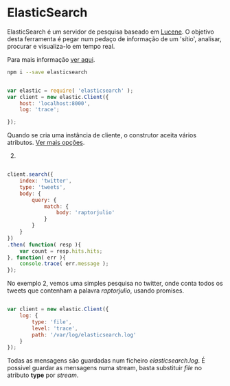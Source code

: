 # ElasticSearch

ElasticSearch é um servidor de pesquisa baseado em [Lucene](http://lucene.apache.org/).
O objetivo desta ferramenta é pegar num pedaço de informação de um 'sítio',
analisar, procurar e visualiza-lo em tempo real.

Para mais informação [ver aqui](https://www.elastic.co/guide/index.html).
```bash
npm i --save elasticsearch

```

```js

var elastic = require( 'elasticsearch' );
var client = new elastic.Client({
    host: 'localhost:8000',
    log: 'trace';

});

```
Quando se cria uma instância de cliente, o construtor aceita vários atributos. [Ver mais opções](https://www.elastic.co/guide/en/elasticsearch/client/javascript-api/current/configuration.html).


2.
```js

client.search({
    index: 'twitter',
    type: 'tweets',
    body: {
        query: {
            match: {
                body: 'raptorjulio'
            }
        }
    }
})
.then( function( resp ){
    var count = resp.hits.hits;
}, function( err ){
    console.trace( err.message );
});

```

No exemplo 2, vemos uma simples pesquisa no twitter, onde conta todos os tweets
que contenham a palavra *raptorjulio*, usando promises.


```js

var client = new elastic.Client({
    log: {
        type: 'file',
        level: 'trace',
        path: '/var/log/elasticsearch.log'
    }
});
```

Todas as mensagens são guardadas num ficheiro *elasticsearch.log*. É possivel
guardar as mensagens numa stream, basta substituir *file* no atributo **type** por
 *stream*.
